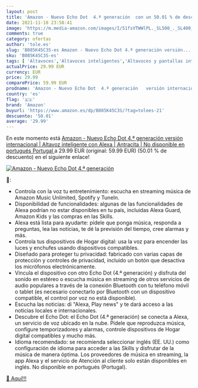 ```yaml
---
layout: post
title: 'Amazon - Nuevo Echo Dot  4.ª generación  con un 50.01 % de descuento'
date: 2021-11-18 23:58:41
image: 'https://m.media-amazon.com/images/I/51fsVTWWlPL._SL500_._SL400_.jpg'
comments: true
category: ofertas
author: 'tole.es'
slug: 'B085K45C3S-es Amazon - Nuevo Echo Dot 4.ª generación versión...'
sku: 'B085K45C3S-es'
tags: [ 'Altavoces','Altavoces inteligentes','Altavoces y pantallas inteligentes Echo','Dispositivos Amazon','Dispositivos Amazon y Accesorios','Electrónica','Equipos de audio y Hi-Fi','alexa','amazon', ]
actualPrice: 29.99 EUR
currency: EUR
price: 29.99
comparePrice: 59.99 EUR
prodname: 'Amazon - Nuevo Echo Dot  4.ª generación   versión internacional | Altavoz inteligente con Alexa | Antracita | No disponible en portugués  Portugal '
country: 'es'
flag: '🇪🇸'
brand: 'Amazon'
buyurl: 'https://www.amazon.es/dp/B085K45C3S/?tag=tolees-21'
descuento: '50.01'
average: '29.99'
---
```


En este momento está [Amazon - Nuevo Echo Dot  4.ª generación   versión internacional | Altavoz inteligente con Alexa | Antracita | No disponible en portugués  Portugal ](https://www.amazon.es/dp/B085K45C3S/?tag=tolees-21) a 29.99 EUR (original: 59.99 EUR) (50.01 %  de descuento) en el siguiente enlace!

[![Amazon - Nuevo Echo Dot  4.ª generación ](https://m.media-amazon.com/images/I/51fsVTWWlPL._SL500_._SL400_.jpg)](https://www.amazon.es/dp/B085K45C3S/?tag=tolees-21)

🔎:

- Controla con la voz tu entretenimiento: escucha en streaming música de Amazon Music Unlimited, Spotify y TuneIn.
- Disponibilidad de funcionalidades: algunas de las funcionalidades de Alexa podrían no estar disponibles en tu país, incluidas Alexa Guard, Amazon Kids y las compras en las Skills.
- Alexa está lista para ayudarte: pídele que ponga música, responda a preguntas, lea las noticias, te dé la previsión del tiempo, cree alarmas y más.
- Controla tus dispositivos de Hogar digital: usa la voz para encender las luces y enchufes usando dispositivos compatibles.
- Diseñado para proteger tu privacidad: fabricado con varias capas de protección y controles de privacidad, incluido un botón que desactiva los micrófonos electrónicamente.
- Vincula el dispositivo con otro Echo Dot (4.ª generación) y disfruta del sonido en estéreo o escucha música en streaming de otros servicios de audio populares a través de la conexión Bluetooth con tu teléfono móvil o tablet (es necesario conectarlo por Bluetooth con un dispositivo compatible, el control por voz no está disponible).
- Escucha las noticias: di "Alexa, Play news" y te dará acceso a las noticias locales e internacionales.
- Descubre el Echo Dot: el Echo Dot (4.ª generación) se conecta a Alexa, un servicio de voz ubicado en la nube. Pídele que reproduzca música, configure temporizadores y alarmas, controle dispositivos de Hogar digital compatibles y mucho más.
- Idioma recomendado: se recomienda seleccionar inglés (EE. UU.) como configuración de idioma para acceder a las Skills y disfrutar de la música de manera óptima. Los proveedores de música en streaming, la app Alexa y el servicio de Atención al cliente solo están disponibles en inglés. No disponible en portugués (Portugal).

[🛒 Aquí!!!](https://www.amazon.es/dp/B085K45C3S/?tag=tolees-21)
